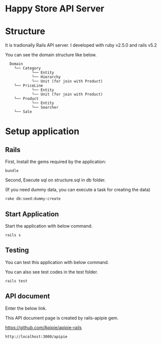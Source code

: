 Happy Store API Server
============================

# Structure
It is tradionally Rails API server. I developed with ruby v2.5.0 and rails v5.2

You can see the domain structure like below.

      Domain
        └── Category
                └── Entity
                └── Hierarchy
                └── Unit (for join with Product)
        └── PriceLine
                └── Entity
                └── Unit (for join with Product)
        └── Product
                └── Entity
                └── Searcher
        └── Sale

# Setup application

## Rails
First, Install the gems required by the application:

	bundle

Second, Execute sql on structure.sql in db folder.

(If you need dummy data, you can execute a task for creating the data)

	rake db:seed:dummy:create 

## Start Application
Start the application with below command.

	rails s

## Testing
You can test this application with below command.

You can also see test codes in the test folder.

	rails test

## API document
Enter the below link.

This API document page is created by rails-apipie gem.

https://github.com/Apipie/apipie-rails

	http://localhost:3000/apipie


